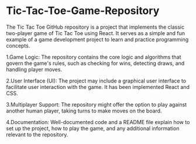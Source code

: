 # Tic-Tac-Toe-Game-Repository
The Tic Tac Toe GitHub repository is a project that implements the classic two-player game of Tic Tac Toe using React. It serves as a simple and fun example of a game development project  to learn and practice programming concepts.

1.Game Logic: The repository contains the core logic and algorithms that govern the game's rules, such as checking for wins, detecting draws, and handling player moves.

2.User Interface (UI): The project may include a graphical user interface to facilitate user interaction with the game. It has been implemented React and CSS.

3.Multiplayer Support: The repository might offer the option to play against another human player, taking turns to make moves on the board.

4.Documentation: Well-documented code and a README file explain how to set up the project, how to play the game, and any additional information relevant to the repository.

